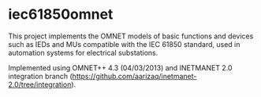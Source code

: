 iec61850omnet
=============

This project implements the OMNET models of basic functions and devices such as IEDs and MUs compatible with the IEC 61850 standard, used in automation systems for electrical substations.

Implemented using OMNET++ 4.3 (04/03/2013) and INETMANET 2.0 integration branch (https://github.com/aarizaq/inetmanet-2.0/tree/integration). 
